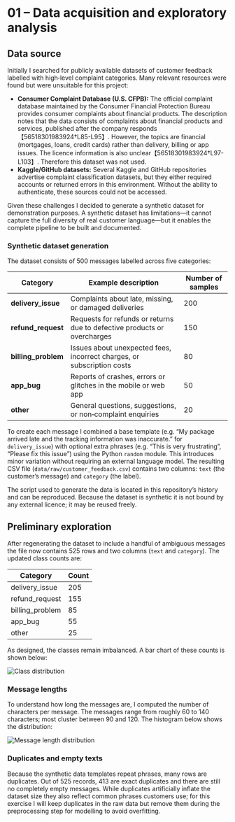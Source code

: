 # 01 – Data acquisition and exploratory analysis

## Data source

Initially I searched for publicly available datasets of customer feedback labelled with high‑level complaint categories.  Many relevant resources were found but were unsuitable for this project:

* **Consumer Complaint Database (U.S. CFPB):** The official complaint database maintained by the Consumer Financial Protection Bureau provides consumer complaints about financial products.  The description notes that the data consists of complaints about financial products and services, published after the company responds【56518301983924†L85-L95】.  However, the topics are financial (mortgages, loans, credit cards) rather than delivery, billing or app issues.  The licence information is also unclear【56518301983924†L97-L103】.  Therefore this dataset was not used.
* **Kaggle/GitHub datasets:** Several Kaggle and GitHub repositories advertise complaint classification datasets, but they either required accounts or returned errors in this environment.  Without the ability to authenticate, these sources could not be accessed.

Given these challenges I decided to generate a synthetic dataset for demonstration purposes.  A synthetic dataset has limitations—it cannot capture the full diversity of real customer language—but it enables the complete pipeline to be built and documented.

### Synthetic dataset generation

The dataset consists of 500 messages labelled across five categories:

| Category | Example description | Number of samples |
|---|---|---|
| **delivery_issue** | Complaints about late, missing, or damaged deliveries | 200 |
| **refund_request** | Requests for refunds or returns due to defective products or overcharges | 150 |
| **billing_problem** | Issues about unexpected fees, incorrect charges, or subscription costs | 80 |
| **app_bug** | Reports of crashes, errors or glitches in the mobile or web app | 50 |
| **other** | General questions, suggestions, or non‑complaint enquiries | 20 |

To create each message I combined a base template (e.g. “My package arrived late and the tracking information was inaccurate.” for `delivery_issue`) with optional extra phrases (e.g. “This is very frustrating”, “Please fix this issue”) using the Python `random` module.  This introduces minor variation without requiring an external language model.  The resulting CSV file (`data/raw/customer_feedback.csv`) contains two columns: `text` (the customer’s message) and `category` (the label).

The script used to generate the data is located in this repository’s history and can be reproduced.  Because the dataset is synthetic it is not bound by any external licence; it may be reused freely.

## Preliminary exploration

After regenerating the dataset to include a handful of ambiguous messages the file now contains 525 rows and two columns (`text` and `category`).  The updated class counts are:

| Category | Count |
|---|---|
| delivery_issue | 205 |
| refund_request | 155 |
| billing_problem | 85 |
| app_bug | 55 |
| other | 25 |

As designed, the classes remain imbalanced.  A bar chart of these counts is shown below:

![Class distribution]({{file:file-LvkftRsZM7dM9owFajKdEF}})

### Message lengths

To understand how long the messages are, I computed the number of characters per message.  The messages range from roughly 60 to 140 characters; most cluster between 90 and 120.  The histogram below shows the distribution:

![Message length distribution]({{file:file-HeXpYBdoZvNYioxjur6VJc}})

### Duplicates and empty texts

Because the synthetic data templates repeat phrases, many rows are duplicates.  Out of 525 records, 413 are exact duplicates and there are still no completely empty messages.  While duplicates artificially inflate the dataset size they also reflect common phrases customers use; for this exercise I will keep duplicates in the raw data but remove them during the preprocessing step for modelling to avoid overfitting.